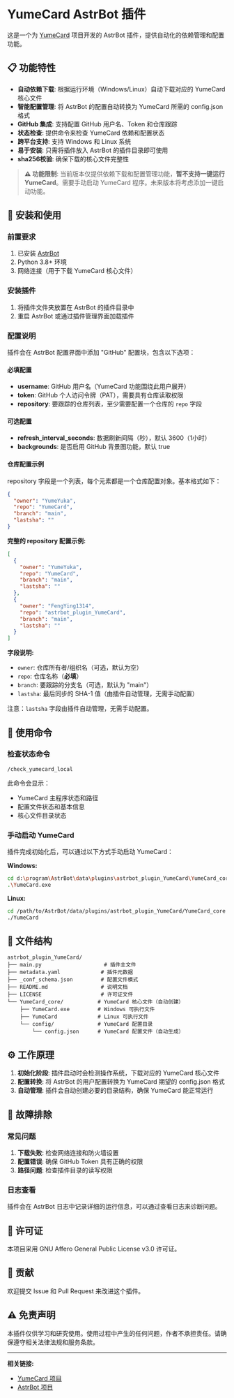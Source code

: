 # YumeCard AstrBot 插件

这是一个为 [YumeCard](https://github.com/YumeYuka/YumeCard) 项目开发的 AstrBot 插件，提供自动化的依赖管理和配置功能。

## 📋 功能特性

- **自动依赖下载**: 根据运行环境（Windows/Linux）自动下载对应的 YumeCard 核心文件
- **智能配置管理**: 将 AstrBot 的配置自动转换为 YumeCard 所需的 config.json 格式
- **GitHub 集成**: 支持配置 GitHub 用户名、Token 和仓库跟踪
- **状态检查**: 提供命令来检查 YumeCard 依赖和配置状态
- **跨平台支持**: 支持 Windows 和 Linux 系统
- **易于安装**: 只需将插件放入 AstrBot 的插件目录即可使用
- **sha256校验**: 确保下载的核心文件完整性

> **⚠️ 功能限制**: 当前版本仅提供依赖下载和配置管理功能，**暂不支持一键运行 YumeCard**。需要手动启动 YumeCard 程序。未来版本将考虑添加一键启动功能。

## 🚀 安装和使用

### 前置要求

1. 已安装 [AstrBot](https://github.com/AstrBotDevs/AstrBot)
2. Python 3.8+ 环境
3. 网络连接（用于下载 YumeCard 核心文件）

### 安装插件

1. 将插件文件夹放置在 AstrBot 的插件目录中
2. 重启 AstrBot 或通过插件管理界面加载插件

### 配置说明

插件会在 AstrBot 配置界面中添加 "GitHub" 配置块，包含以下选项：

#### 必填配置

- **username**: GitHub 用户名（YumeCard 功能围绕此用户展开）
- **token**: GitHub 个人访问令牌（PAT），需要具有仓库读取权限
- **repository**: 要跟踪的仓库列表，至少需要配置一个仓库的 `repo` 字段

#### 可选配置

- **refresh_interval_seconds**: 数据刷新间隔（秒），默认 3600（1小时）
- **backgrounds**: 是否启用 GitHub 背景图功能，默认 true

#### 仓库配置示例

repository 字段是一个列表，每个元素都是一个仓库配置对象。基本格式如下：

```json
{
  "owner": "YumeYuka",
  "repo": "YumeCard", 
  "branch": "main",
  "lastsha": ""
}
```

**完整的 repository 配置示例:**

```json
[
  {
    "owner": "YumeYuka",
    "repo": "YumeCard",
    "branch": "main",
    "lastsha": ""
  },
  {
    "owner": "FengYing1314",
    "repo": "astrbot_plugin_YumeCard",
    "branch": "main",
    "lastsha": ""
  }
]
```

**字段说明:**
- `owner`: 仓库所有者/组织名（可选，默认为空）
- `repo`: 仓库名称（**必填**）
- `branch`: 要跟踪的分支名（可选，默认为 "main"）
- `lastsha`: 最后同步的 SHA-1 值（由插件自动管理，无需手动配置）

注意：`lastsha` 字段由插件自动管理，无需手动配置。

## 🔧 使用命令

### 检查状态命令

```
/check_yumecard_local
```

此命令会显示：
- YumeCard 主程序状态和路径
- 配置文件状态和基本信息
- 核心文件目录状态

### 手动启动 YumeCard

插件完成初始化后，可以通过以下方式手动启动 YumeCard：

**Windows:**
```bash
cd d:\program\AstrBot\data\plugins\astrbot_plugin_YumeCard\YumeCard_core
.\YumeCard.exe
```

**Linux:**
```bash
cd /path/to/AstrBot/data/plugins/astrbot_plugin_YumeCard/YumeCard_core
./YumeCard
```

## 📁 文件结构

```
astrbot_plugin_YumeCard/
├── main.py                    # 插件主文件
├── metadata.yaml             # 插件元数据
├── _conf_schema.json         # 配置文件模式
├── README.md                 # 说明文档
├── LICENSE                   # 许可证文件
└── YumeCard_core/           # YumeCard 核心文件（自动创建）
    ├── YumeCard.exe         # Windows 可执行文件
    ├── YumeCard             # Linux 可执行文件
    └── config/              # YumeCard 配置目录
        └── config.json      # YumeCard 配置文件（自动生成）
```

## ⚙️ 工作原理

1. **初始化阶段**: 插件启动时会检测操作系统，下载对应的 YumeCard 核心文件
2. **配置转换**: 将 AstrBot 的用户配置转换为 YumeCard 期望的 config.json 格式
3. **自动管理**: 插件会自动创建必要的目录结构，确保 YumeCard 能正常运行

## 🐛 故障排除

### 常见问题

1. **下载失败**: 检查网络连接和防火墙设置
2. **配置错误**: 确保 GitHub Token 具有正确的权限
3. **路径问题**: 检查插件目录的读写权限

### 日志查看

插件会在 AstrBot 日志中记录详细的运行信息，可以通过查看日志来诊断问题。

## 📄 许可证

本项目采用 GNU Affero General Public License v3.0 许可证。

## 🤝 贡献

欢迎提交 Issue 和 Pull Request 来改进这个插件。

## ⚠️ 免责声明

本插件仅供学习和研究使用。使用过程中产生的任何问题，作者不承担责任。请确保遵守相关法律法规和服务条款。

---

**相关链接:**
- [YumeCard 项目](https://github.com/YumeYuka/YumeCard)
- [AstrBot 项目](https://github.com/AstrBotDevs/AstrBot)

